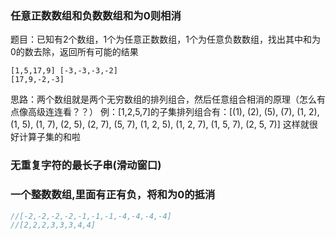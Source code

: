 ### 任意正数数组和负数数组和为0则相消
题目：已知有2个数组，1个为任意正数数组，1个为任意负数数组，找出其中和为0的数去除，返回所有可能的结果
```
[1,5,17,9] [-3,-3,-3,-2]
[17,9,-2,-3]
```
思路：两个数组就是两个无穷数组的排列组合，然后任意组合相消的原理（怎么有点像高级连连看？？）
例：[1,2,5,7]的子集排列组合有：[(1), (2), (5), (7), (1, 2), (1, 5), (1, 7), (2, 5), (2, 7), (5, 7), (1, 2, 5), (1, 2, 7), (1, 5, 7), (2, 5, 7)]
这样就很好计算子集的和啦

### 无重复字符的最长子串(滑动窗口)

### 一个整数数组,里面有正有负，将和为0的抵消
```js
//[-2,-2,-2,-2,-1,-1,-1,-4,-4,-4,-4]
//[2,2,2,3,3,3,4,4]
```